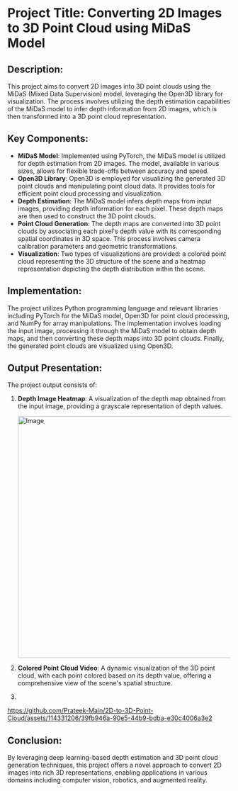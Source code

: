 # Project Title: Converting 2D Images to 3D Point Cloud using MiDaS Model

## Description:
This project aims to convert 2D images into 3D point clouds using the MiDaS (Mixed Data Supervision) model, leveraging the Open3D library for visualization. The process involves utilizing the depth estimation capabilities of the MiDaS model to infer depth information from 2D images, which is then transformed into a 3D point cloud representation.

## Key Components:
- **MiDaS Model**: Implemented using PyTorch, the MiDaS model is utilized for depth estimation from 2D images. The model, available in various sizes, allows for flexible trade-offs between accuracy and speed.
- **Open3D Library**: Open3D is employed for visualizing the generated 3D point clouds and manipulating point cloud data. It provides tools for efficient point cloud processing and visualization.
- **Depth Estimation**: The MiDaS model infers depth maps from input images, providing depth information for each pixel. These depth maps are then used to construct the 3D point clouds.
- **Point Cloud Generation**: The depth maps are converted into 3D point clouds by associating each pixel's depth value with its corresponding spatial coordinates in 3D space. This process involves camera calibration parameters and geometric transformations.
- **Visualization**: Two types of visualizations are provided: a colored point cloud representing the 3D structure of the scene and a heatmap representation depicting the depth distribution within the scene.

## Implementation:
The project utilizes Python programming language and relevant libraries including PyTorch for the MiDaS model, Open3D for point cloud processing, and NumPy for array manipulations. The implementation involves loading the input image, processing it through the MiDaS model to obtain depth maps, and then converting these depth maps into 3D point clouds. Finally, the generated point clouds are visualized using Open3D.

## Output Presentation:
The project output consists of:
1. **Depth Image Heatmap**: A visualization of the depth map obtained from the input image, providing a grayscale representation of depth values.
   
   <img width="546" alt="Image" src="https://github.com/Prateek-Main/2D-to-3D-Point-Cloud/assets/114331206/5e45dfd5-88a4-445d-a186-defc58b47036">
   
2. **Colored Point Cloud Video**: A dynamic visualization of the 3D point cloud, with each point colored based on its depth value, offering a comprehensive view of the scene's spatial structure.
3. 
https://github.com/Prateek-Main/2D-to-3D-Point-Cloud/assets/114331206/39fb946a-90e5-44b9-bdba-e30c4006a3e2



## Conclusion:
By leveraging deep learning-based depth estimation and 3D point cloud generation techniques, this project offers a novel approach to convert 2D images into rich 3D representations, enabling applications in various domains including computer vision, robotics, and augmented reality.
